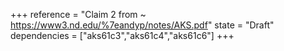 +++
reference = "Claim 2 from ~ https://www3.nd.edu/%7eandyp/notes/AKS.pdf"
state = "Draft"
dependencies = ["aks61c3","aks61c4","aks61c6"]
+++
